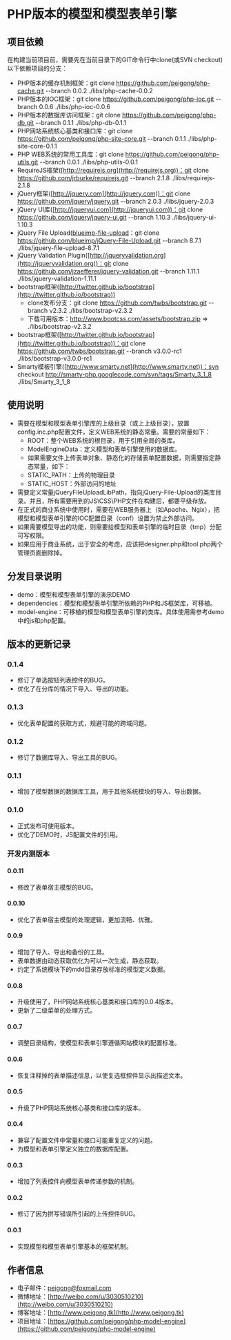 # PHP版本的模型和模型表单引擎 #

## 项目依赖 ##

在构建当前项目前，需要先在当前目录下的GIT命令行中clone(或SVN checkout)以下依赖项目的分支：

 * PHP版本的缓存机制框架：git clone https://github.com/peigong/php-cache.git --branch 0.0.2 ./libs/php-cache-0.0.2
 * PHP版本的IOC框架：git clone https://github.com/peigong/php-ioc.git --branch 0.0.6 ./libs/php-ioc-0.0.6
 * PHP版本的数据库访问框架：git clone https://github.com/peigong/php-db.git --branch 0.1.1 ./libs/php-db-0.1.1
 * PHP网站系统核心基类和接口库：git clone https://github.com/peigong/php-site-core.git --branch 0.1.1 ./libs/php-site-core-0.1.1
 * PHP WEB系统的常用工具库：git clone https://github.com/peigong/php-utils.git --branch 0.0.1 ./libs/php-utils-0.0.1
 * RequireJS框架([http://requirejs.org](http://requirejs.org))：git clone https://github.com/jrburke/requirejs.git --branch 2.1.8 ./libs/requirejs-2.1.8
 * jQuery框架([http://jquery.com](http://jquery.com))：git clone https://github.com/jquery/jquery.git --branch 2.0.3 ./libs/jquery-2.0.3
 * jQuery UI库([http://jqueryui.com](http://jqueryui.com))：git clone https://github.com/jquery/jquery-ui.git --branch 1.10.3 ./libs/jquery-ui-1.10.3
 * jQuery File Upload([blueimp-file-upload](blueimp-file-upload)：git clone https://github.com/blueimp/jQuery-File-Upload.git --branch 8.7.1 ./libs/jquery-file-upload-8.7.1
 * jQuery Validation Plugin([http://jqueryvalidation.org](http://jqueryvalidation.org))：git clone https://github.com/jzaefferer/jquery-validation.git --branch 1.11.1 ./libs/jquery-validation-1.11.1
 * bootstrap框架([http://twitter.github.io/bootstrap](http://twitter.github.io/bootstrap))
 	* clone发布分支：git clone https://github.com/twbs/bootstrap.git --branch v2.3.2 ./libs/bootstrap-v2.3.2
 	* 下载可用版本：http://www.bootcss.com/assets/bootstrap.zip => ./libs/bootstrap-v2.3.2
 * bootstrap框架([http://twitter.github.io/bootstrap](http://twitter.github.io/bootstrap))：git clone https://github.com/twbs/bootstrap.git --branch v3.0.0-rc1 ./libs/bootstrap-v3.0.0-rc1
 * Smarty模板引擎([http://www.smarty.net](http://www.smarty.net))：svn checkout http://smarty-php.googlecode.com/svn/tags/Smarty_3_1_8 ./libs/Smarty_3_1_8

## 使用说明 ##

 * 需要在模型和模型表单引擎库的上级目录（或上上级目录），放置config.inc.php配置文件，定义WEB系统的静态常量。需要的常量如下：
 	* ROOT：整个WEB系统的根目录，用于引用全局的类库。
 	* ModelEngineData：定义模型和表单引擎使用的数据库。
	* 如果需要文件上传表单对象、静态化的存储表单配置数据，则需要指定静态常量，如下：
	 * STATIC_PATH：上传的物理目录
	 * STATIC_HOST：外部访问的地址
 * 需要定义常量jQueryFileUploadLibPath，指向jQuery-File-Upload的类库目录。并且，所有需要用到的JS\CSS\PHP文件在构建后，都要平级存放。
 * 在正式的商业系统中使用时，需要在WEB服务器上（如Apache、Ngix），把模型和模型表单引擎的IOC配置目录（conf）设置为禁止外部访问。
 * 如果需要模型导出的功能，则需要给模型和表单引擎的临时目录（tmp）分配可写权限。
 * 如果应用于商业系统，出于安全的考虑，应该把designer.php和tool.php两个管理页面删除掉。

## 分发目录说明 ##

 * demo：模型和模型表单引擎的演示DEMO
 * dependencies：模型和模型表单引擎所依赖的PHP和JS框架库，可移植。
 * model-engine：可移植的模型和模型表单引擎的类库。具体使用需参考demo中的js和php配置。

## 版本的更新记录 ##

### 0.1.4 ###
 * 修订了单选按钮列表控件的BUG。
 * 优化了在分库的情况下导入、导出的功能。

### 0.1.3 ###
 * 优化表单配置的获取方式，规避可能的跨域问题。

### 0.1.2 ###
 * 修订了数据库导入、导出工具的BUG。

### 0.1.1 ###
 * 增加了模型数据的数据库工具，用于其他系统模块的导入、导出数据。

### 0.1.0 ###
 * 正式发布可使用版本。
 * 优化了DEMO时，JS配置文件的引用。

### 开发内测版本 ###
#### 0.0.11 ####
 * 修改了表单宿主模型的BUG。

#### 0.0.10 ####
 * 优化了表单宿主模型的处理逻辑，更加流畅、优雅。

#### 0.0.9 ####
 * 增加了导入、导出和备份的工具。
 * 表单数据由动态获取优化为可以一次生成，静态获取。
 * 约定了系统模块下的mdd目录存放标准的模型定义数据。

#### 0.0.8 ####
 * 升级使用了，PHP网站系统核心基类和接口库的0.0.4版本。
 * 更新了二级菜单的处理方式。

#### 0.0.7 ####
 * 调整目录结构，使模型和表单引擎遵循网站模块的配置标准。

#### 0.0.6 ####
 * 恢复注释掉的表单描述信息，以使复选框控件显示出描述文本。

#### 0.0.5 ####
 * 升级了PHP网站系统核心基类和接口库的版本。

#### 0.0.4 ####
 * 兼容了配置文件中常量和接口可能重复定义的问题。
 * 为模型和表单引擎定义独立的数据库配置。

#### 0.0.3 ####
 * 增加了列表控件向模型表单传递参数的机制。

#### 0.0.2 ####
 * 修订了因为拼写错误所引起的上传控件BUG。

#### 0.0.1 ####
 * 实现模型和模型表单引擎基本的框架机制。

## 作者信息 ##
 * 电子邮件：peigong@foxmail.com
 * 微博地址：[http://weibo.com/u/3030510210](http://weibo.com/u/3030510210)
 * 博客地址：[http://www.peigong.tk](http://www.peigong.tk)
 * 项目地址：[https://github.com/peigong/php-model-engine](https://github.com/peigong/php-model-engine)
